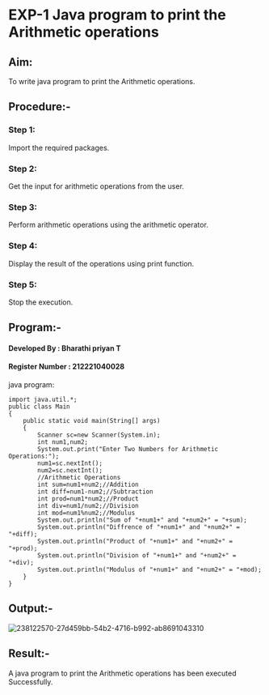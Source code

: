 # EXP-1 Java program to print the Arithmetic operations
## Aim:
To write java program to print the Arithmetic operations.

## Procedure:-
### Step 1:
Import the required packages.

### Step 2:
Get the input for arithmetic operations from the user.

### Step 3:
Perform arithmetic operations using the arithmetic operator.

### Step 4:
Display the result of the operations using print function.


### Step 5:
Stop the execution.

## Program:-
#### Developed By : Bharathi priyan T
#### Register Number : 212221040028

java program:
```
import java.util.*;
public class Main
{
    public static void main(String[] args)
    {
        Scanner sc=new Scanner(System.in);
        int num1,num2;
        System.out.print("Enter Two Numbers for Arithmetic Operations:");
        num1=sc.nextInt();
        num2=sc.nextInt();
        //Arithmetic Operations
        int sum=num1+num2;//Addition
        int diff=num1-num2;//Subtraction
        int prod=num1*num2;//Product
        int div=num1/num2;//Division
        int mod=num1%num2;//Modulus
        System.out.println("Sum of "+num1+" and "+num2+" = "+sum);
        System.out.println("Diffrence of "+num1+" and "+num2+" = "+diff);
        System.out.println("Product of "+num1+" and "+num2+" = "+prod);
        System.out.println("Division of "+num1+" and "+num2+" = "+div);
        System.out.println("Modulus of "+num1+" and "+num2+" = "+mod);
    }
}
```
## Output:-

![238122570-27d459bb-54b2-4716-b992-ab8691043310](https://github.com/SarankumarJ/Java-Ex-01/assets/94778101/03c76619-d06a-46df-a49f-7572723a3ee9)

## Result:-

A java program to print the Arithmetic operations has been executed Successfully.
